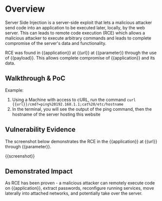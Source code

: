# Overview
<!--
**Please replace text in each section below**

Remote Code Execution Report

Resources:

- <https://owasp.org/www-community/vulnerabilities/PHP_File_Inclusion>
- <https://owasp.org/www-project-web-security-testing-guide/latest/4-Web_Application_Security_Testing/07-Input_Validation_Testing/11.1-Testing_for_Local_File_Inclusion>
-->
Server Side Injection is a server-side exploit that lets a malicious attacker send code into an application to be executed later, locally, by the web server. This can leads to remote code execution (RCE) which allows a malicious attacker to execute arbitrary commands and leads to complete compromise of the server's data and functionality.

RCE was found in {{application}} at {{url}} at {{parameter}} through the use of {{payload}}. This allows complete compromise of {{application}} and its data.

## Walkthrough & PoC
<!--
Provide a step-by-step walkthrough on how to access the vulnerable injection point, and how to exploit the vulnerability.
Adding a dot-pointed walkthrough with relevant screenshots will speed triage time and result in faster rewards!
-->

Example:

1. Using a Machine with access to cURL, run the command `curl {{url}}/cmd?=ping%20192.168.1.1;cat%20/etc/hostname`
1. In the terminal, you will see the output of the ping command, then the hostname of the server hosting this website

## Vulnerability Evidence
<!--
Your submission MUST include evidence of the vulnerability and not be theoretical in nature.

For a Remote Code Execution vulnerability, you may execute some commands to prove that the code execution works, but do not access or attempt to access sensitive information, an example of some commands that can show access to the server are; `cat /etc/hostname`, `cat /etc/password`, `cat /etc/issues`, and `ifconfig`.
**DO NOT ACCESS PII**
-->

The screenshot below demonstrates the RCE in the {{application}} at {{url}} through {{parameter}}.

{{screenshot}}


## Demonstrated Impact
<!--
Using the Remote Code Execution vulnerability, you are able to remotely execute code on this server, enabling an attacker to extract passwords, reconfigure running services, move laterally into attached networks, and potentially take over the server.

**DO NOT ACCESS PII**
-->

As RCE has been proven - a malicious attacker can remotely execute code on {{application}}, extract passwords, reconfigure running services, move laterally into attached networks, and potentially take over the server.
